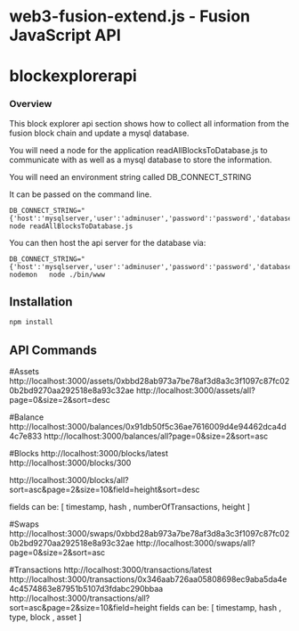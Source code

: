 
# web3-fusion-extend.js - Fusion JavaScript API
# blockexplorerapi 

### Overview

This block explorer api section shows how to collect all information 
from the fusion block chain and update a mysql database.

You will need a node for the application readAllBlocksToDatabase.js to communicate with
as well as a mysql database to store the information.

You will need an environment string called DB_CONNECT_STRING

It can be passed on the command line.

```
DB_CONNECT_STRING="{'host':'mysqlserver,'user':'adminuser','password':'password','database':'fusionblockdb','connectionLimit':100}" node readAllBlocksToDatabase.js 
```

You can then host the api server for the database via:

```
DB_CONNECT_STRING="{'host':'mysqlserver,'user':'adminuser','password':'password','database':'fusionblockdb','connectionLimit':100}" nodemon   node ./bin/www
```

## Installation

```bash
npm install
```

## API Commands

#Assets
  http://localhost:3000/assets/0xbbd28ab973a7be78af3d8a3c3f1097c87fc020b2bd9270aa292518e8a93c32ae
  http://localhost:3000/assets/all?page=0&size=2&sort=desc

#Balance
  http://localhost:3000/balances/0x91db50f5c36ae7616009d4e94462dca4d4c7e833
  http://localhost:3000/balances/all?page=0&size=2&sort=asc

#Blocks
  http://localhost:3000/blocks/latest
  http://localhost:3000/blocks/300

  http://localhost:3000/blocks/all?sort=asc&page=2&size=10&field=height&sort=desc

  fields can be:  [ timestamp, hash , numberOfTransactions, height ]

#Swaps
 http://localhost:3000/swaps/0xbbd28ab973a7be78af3d8a3c3f1097c87fc020b2bd9270aa292518e8a93c32ae
 http://localhost:3000/swaps/all?page=0&size=2&sort=asc

#Transactions
 http://localhost:3000/transactions/latest
 http://localhost:3000/transactions/0x346aab726aa05808698ec9aba5da4e4c4574863e87951b5107d3fdabc290bbaa
 http://localhost:3000/transactions/all?sort=asc&page=2&size=10&field=height
  fields can be:  [ timestamp, hash , type, block , asset ]
